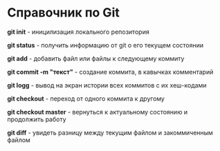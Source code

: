 # Справочник по Git #

**git init** - иницилизация локального репозитория

**git status** - получить информацию от git о его текущем состоянии

**git add** - добавить файл или файлы к следующему коммиту

**git commit -m "текст"** - создание коммита, в кавычках комментарий

**git logg** - вывод на экран истории всех коммитов с их хеш-кодами

**git checkout** - переход от одного коммита к другому

**git checkout master** - вернуться к актуальному состоянию и продолжить работу

__git diff__ - увидеть разницу между текущим файлом и закоммиченным файлом
